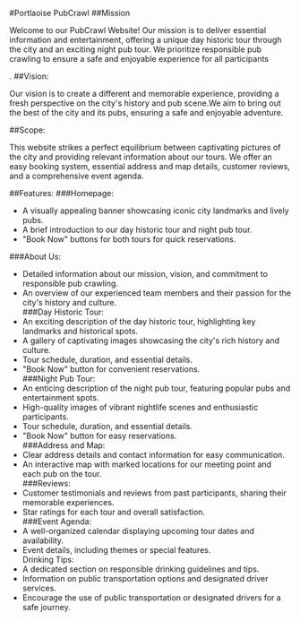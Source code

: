 #Portlaoise PubCrawl 
##Mission
<p>Welcome to our PubCrawl Website! Our mission is to deliver essential information and entertainment, offering a unique day historic tour through the city and an exciting night pub tour. We prioritize responsible pub crawling to ensure a safe and enjoyable experience for all participants</p>.
##Vision: 
<p>Our vision is to create a different and memorable experience, providing a fresh perspective on the city's history and pub scene.We aim to bring out the best of the city and its pubs, ensuring a safe and enjoyable adventure.</p>
##Scope: 
<p>This website strikes a perfect equilibrium between captivating pictures of the city and providing relevant information about our tours. We offer an easy booking system, essential address and map details, customer reviews, and a comprehensive event agenda.</p>
##Features:
###Homepage:
<ul>
<li>A visually appealing banner showcasing iconic city landmarks and lively pubs.</li>
<li>A brief introduction to our day historic tour and night pub tour.</li>
<li>"Book Now" buttons for both tours for quick reservations.</li>
</ul>
###About Us:
<ul>
<li>Detailed information about our mission, vision, and commitment to responsible pub crawling.</li>
<li>An overview of our experienced team members and their passion for the city's history and culture.</li>
###Day Historic Tour:
<li>An exciting description of the day historic tour, highlighting key landmarks and historical spots.</li>
<li>A gallery of captivating images showcasing the city's rich history and culture.</li>
<li>Tour schedule, duration, and essential details.</li>
<li>"Book Now" button for convenient reservations.</li>
###Night Pub Tour:
<li>An enticing description of the night pub tour, featuring popular pubs and entertainment spots.</li>
<li>High-quality images of vibrant nightlife scenes and enthusiastic participants.</li>
<li>Tour schedule, duration, and essential details.</li>
<li>"Book Now" button for easy reservations.</li>
###Address and Map:
<li>Clear address details and contact information for easy communication.</li>
<li>An interactive map with marked locations for our meeting point and each pub on the tour.</li>
###Reviews:
<li>Customer testimonials and reviews from past participants, sharing their memorable experiences.</li>
<li>Star ratings for each tour and overall satisfaction.</li>
###Event Agenda:
<li>A well-organized calendar displaying upcoming tour dates and availability.</li>
<li>Event details, including themes or special features.</li>
Drinking Tips:
<li>A dedicated section on responsible drinking guidelines and tips.</li>
<li>Information on public transportation options and designated driver services.</li>
<li>Encourage the use of public transportation or designated drivers for a safe journey.</li>
